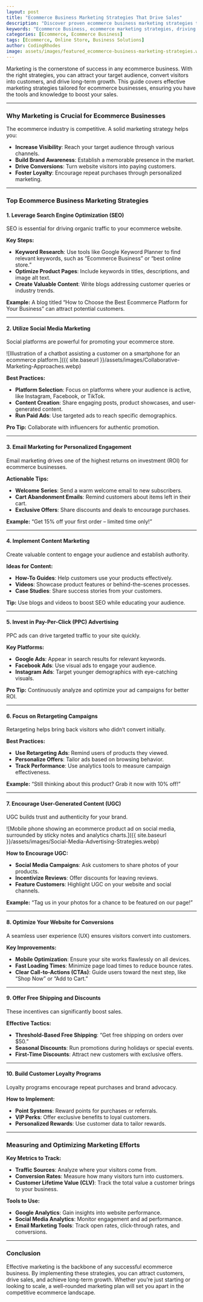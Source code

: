 ```yaml
---
layout: post
title: "Ecommerce Business Marketing Strategies That Drive Sales"
description: "Discover proven ecommerce business marketing strategies to boost sales and grow your online store. Actionable tips for entrepreneurs in 2024."
keywords: "Ecommerce Business, ecommerce marketing strategies, driving sales, online store marketing, ecommerce tips"
categories: [Ecommerce, Ecommerce Business]
tags: [Ecommerce, Online Store, Business Solutions]
author: CodingRhodes
image: assets/images/featured_ecommerce-business-marketing-strategies.webp
---
```


Marketing is the cornerstone of success in any ecommerce business. With the right strategies, you can attract your target audience, convert visitors into customers, and drive long-term growth. This guide covers effective marketing strategies tailored for ecommerce businesses, ensuring you have the tools and knowledge to boost your sales.

---

### Why Marketing is Crucial for Ecommerce Businesses

The ecommerce industry is competitive. A solid marketing strategy helps you:  
- **Increase Visibility**: Reach your target audience through various channels.  
- **Build Brand Awareness**: Establish a memorable presence in the market.  
- **Drive Conversions**: Turn website visitors into paying customers.  
- **Foster Loyalty**: Encourage repeat purchases through personalized marketing.  

---

### Top Ecommerce Business Marketing Strategies



#### **1. Leverage Search Engine Optimization (SEO)**  
SEO is essential for driving organic traffic to your ecommerce website.  

**Key Steps:**  
- **Keyword Research**: Use tools like Google Keyword Planner to find relevant keywords, such as “Ecommerce Business” or “best online store.”  
- **Optimize Product Pages**: Include keywords in titles, descriptions, and image alt text.  
- **Create Valuable Content**: Write blogs addressing customer queries or industry trends.  

**Example:** A blog titled “How to Choose the Best Ecommerce Platform for Your Business” can attract potential customers.  

---

#### **2. Utilize Social Media Marketing**  
Social platforms are powerful for promoting your ecommerce store.  

![Illustration of a chatbot assisting a customer on a smartphone for an ecommerce platform.]({{ site.baseurl }}/assets/images/Collaborative-Marketing-Approaches.webp)

**Best Practices:**  
- **Platform Selection**: Focus on platforms where your audience is active, like Instagram, Facebook, or TikTok.  
- **Content Creation**: Share engaging posts, product showcases, and user-generated content.  
- **Run Paid Ads**: Use targeted ads to reach specific demographics.  

**Pro Tip:** Collaborate with influencers for authentic promotion.  

---

#### **3. Email Marketing for Personalized Engagement**  
Email marketing drives one of the highest returns on investment (ROI) for ecommerce businesses.  

**Actionable Tips:**  
- **Welcome Series**: Send a warm welcome email to new subscribers.  
- **Cart Abandonment Emails**: Remind customers about items left in their cart.  
- **Exclusive Offers**: Share discounts and deals to encourage purchases.  

**Example:** “Get 15% off your first order – limited time only!”  

---

#### **4. Implement Content Marketing**  
Create valuable content to engage your audience and establish authority.  

**Ideas for Content:**  
- **How-To Guides**: Help customers use your products effectively.  
- **Videos**: Showcase product features or behind-the-scenes processes.  
- **Case Studies**: Share success stories from your customers.  

**Tip:** Use blogs and videos to boost SEO while educating your audience.  

---

#### **5. Invest in Pay-Per-Click (PPC) Advertising**  
PPC ads can drive targeted traffic to your site quickly.  

**Key Platforms:**  
- **Google Ads**: Appear in search results for relevant keywords.  
- **Facebook Ads**: Use visual ads to engage your audience.  
- **Instagram Ads**: Target younger demographics with eye-catching visuals.  

**Pro Tip:** Continuously analyze and optimize your ad campaigns for better ROI.  

---

#### **6. Focus on Retargeting Campaigns**  
Retargeting helps bring back visitors who didn’t convert initially.  

**Best Practices:**  
- **Use Retargeting Ads**: Remind users of products they viewed.  
- **Personalize Offers**: Tailor ads based on browsing behavior.  
- **Track Performance**: Use analytics tools to measure campaign effectiveness.  

**Example:** “Still thinking about this product? Grab it now with 10% off!”  

---

#### **7. Encourage User-Generated Content (UGC)**  
UGC builds trust and authenticity for your brand.  

![Mobile phone showing an ecommerce product ad on social media, surrounded by sticky notes and analytics charts.]({{ site.baseurl }}/assets/images/Social-Media-Advertising-Strategies.webp)

**How to Encourage UGC:**  
- **Social Media Campaigns**: Ask customers to share photos of your products.  
- **Incentivize Reviews**: Offer discounts for leaving reviews.  
- **Feature Customers**: Highlight UGC on your website and social channels.  

**Example:** “Tag us in your photos for a chance to be featured on our page!”  

---

#### **8. Optimize Your Website for Conversions**  
A seamless user experience (UX) ensures visitors convert into customers.  

**Key Improvements:**  
- **Mobile Optimization**: Ensure your site works flawlessly on all devices.  
- **Fast Loading Times**: Minimize page load times to reduce bounce rates.  
- **Clear Call-to-Actions (CTAs)**: Guide users toward the next step, like “Shop Now” or “Add to Cart.”  

---

#### **9. Offer Free Shipping and Discounts**  
These incentives can significantly boost sales.  

**Effective Tactics:**  
- **Threshold-Based Free Shipping**: “Get free shipping on orders over $50.”  
- **Seasonal Discounts**: Run promotions during holidays or special events.  
- **First-Time Discounts**: Attract new customers with exclusive offers.  

---

#### **10. Build Customer Loyalty Programs**  
Loyalty programs encourage repeat purchases and brand advocacy.  

**How to Implement:**  
- **Point Systems**: Reward points for purchases or referrals.  
- **VIP Perks**: Offer exclusive benefits to loyal customers.  
- **Personalized Rewards**: Use customer data to tailor rewards.  

---

### Measuring and Optimizing Marketing Efforts  

**Key Metrics to Track:**  
- **Traffic Sources**: Analyze where your visitors come from.  
- **Conversion Rates**: Measure how many visitors turn into customers.  
- **Customer Lifetime Value (CLV)**: Track the total value a customer brings to your business.  

**Tools to Use:**  
- **Google Analytics**: Gain insights into website performance.  
- **Social Media Analytics**: Monitor engagement and ad performance.  
- **Email Marketing Tools**: Track open rates, click-through rates, and conversions.  

---

### Conclusion  

Effective marketing is the backbone of any successful ecommerce business. By implementing these strategies, you can attract customers, drive sales, and achieve long-term growth. Whether you’re just starting or looking to scale, a well-rounded marketing plan will set you apart in the competitive ecommerce landscape.

